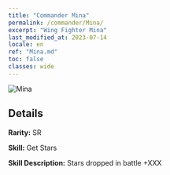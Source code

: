 ```yaml
---
title: "Commander Mina"
permalink: /commander/Mina/
excerpt: "Wing Fighter Mina"
last_modified_at: 2023-07-14
locale: en
ref: "Mina.md"
toc: false
classes: wide
---
```



 ![Mina](/images/commander/actor_debris_4.png)

## Details

 **Rarity:** SR 

 **Skill:** Get Stars

 **Skill Description:**  Stars dropped in battle +XXX

